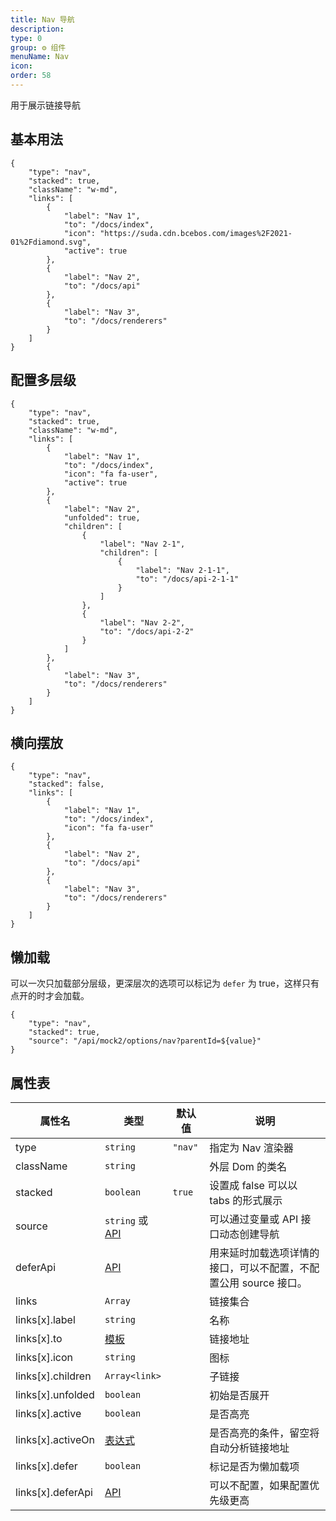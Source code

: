```yaml
---
title: Nav 导航
description:
type: 0
group: ⚙ 组件
menuName: Nav
icon:
order: 58
---
```


用于展示链接导航

## 基本用法

```schema: scope="body"
{
    "type": "nav",
    "stacked": true,
    "className": "w-md",
    "links": [
        {
            "label": "Nav 1",
            "to": "/docs/index",
            "icon": "https://suda.cdn.bcebos.com/images%2F2021-01%2Fdiamond.svg",
            "active": true
        },
        {
            "label": "Nav 2",
            "to": "/docs/api"
        },
        {
            "label": "Nav 3",
            "to": "/docs/renderers"
        }
    ]
}
```

## 配置多层级

```schema: scope="body"
{
    "type": "nav",
    "stacked": true,
    "className": "w-md",
    "links": [
        {
            "label": "Nav 1",
            "to": "/docs/index",
            "icon": "fa fa-user",
            "active": true
        },
        {
            "label": "Nav 2",
            "unfolded": true,
            "children": [
                {
                    "label": "Nav 2-1",
                    "children": [
                        {
                            "label": "Nav 2-1-1",
                            "to": "/docs/api-2-1-1"
                        }
                    ]
                },
                {
                    "label": "Nav 2-2",
                    "to": "/docs/api-2-2"
                }
            ]
        },
        {
            "label": "Nav 3",
            "to": "/docs/renderers"
        }
    ]
}
```

## 横向摆放

```schema: scope="body"
{
    "type": "nav",
    "stacked": false,
    "links": [
        {
            "label": "Nav 1",
            "to": "/docs/index",
            "icon": "fa fa-user"
        },
        {
            "label": "Nav 2",
            "to": "/docs/api"
        },
        {
            "label": "Nav 3",
            "to": "/docs/renderers"
        }
    ]
}
```

## 懒加载

可以一次只加载部分层级，更深层次的选项可以标记为 `defer` 为 true，这样只有点开的时才会加载。

```schema: scope="body"
{
    "type": "nav",
    "stacked": true,
    "source": "/api/mock2/options/nav?parentId=${value}"
}
```

## 属性表

| 属性名            | 类型                                     | 默认值  | 说明                                                             |
| ----------------- | ---------------------------------------- | ------- | ---------------------------------------------------------------- |
| type              | `string`                                 | `"nav"` | 指定为 Nav 渲染器                                                |
| className         | `string`                                 |         | 外层 Dom 的类名                                                  |
| stacked           | `boolean`                                | `true`  | 设置成 false 可以以 tabs 的形式展示                              |
| source            | `string` 或 [API](../../docs/types/api)  |         | 可以通过变量或 API 接口动态创建导航                              |
| deferApi          | [API](../../docs/types/api)              |         | 用来延时加载选项详情的接口，可以不配置，不配置公用 source 接口。 |
| links             | `Array`                                  |         | 链接集合                                                         |
| links[x].label    | `string`                                 |         | 名称                                                             |
| links[x].to       | [模板](../../docs/concepts/template)     |         | 链接地址                                                         |
| links[x].icon     | `string`                                 |         | 图标                                                             |
| links[x].children | `Array<link>`                            |         | 子链接                                                           |
| links[x].unfolded | `boolean`                                |         | 初始是否展开                                                     |
| links[x].active   | `boolean`                                |         | 是否高亮                                                         |
| links[x].activeOn | [表达式](../../docs/concepts/expression) |         | 是否高亮的条件，留空将自动分析链接地址                           |
| links[x].defer    | `boolean`                                |         | 标记是否为懒加载项                                               |
| links[x].deferApi | [API](../../docs/types/api)              |         | 可以不配置，如果配置优先级更高                                   |
